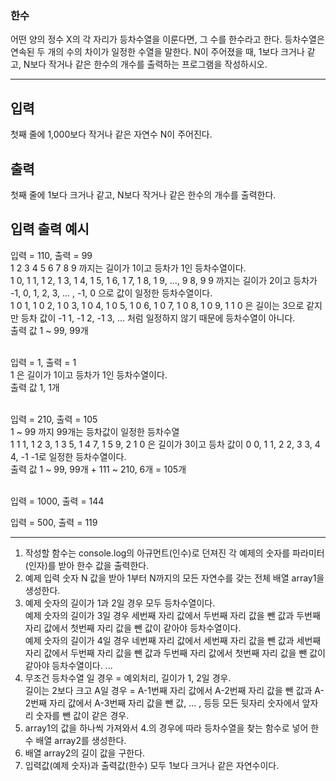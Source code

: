 ### 한수
어떤 양의 정수 X의 각 자리가 등차수열을 이룬다면, 그 수를 한수라고 한다. 등차수열은 연속된 두 개의 수의 차이가 일정한 수열을 말한다. N이 주어졌을 때, 1보다 크거나 같고, N보다 작거나 같은 한수의 개수를 출력하는 프로그램을 작성하시오. 


----

## 입력
첫째 줄에 1,000보다 작거나 같은 자연수 N이 주어진다.

## 출력
첫째 줄에 1보다 크거나 같고, N보다 작거나 같은 한수의 개수를 출력한다.

## 입력 출력 예시

입력 = 110, 출력 = 99 <br />
1 2 3 4 5 6 7 8 9 까지는 길이가 1이고 등차가 1인 등차수열이다.<br />
1 0, 1 1, 1 2, 1 3, 1 4, 1 5, 1 6, 1 7, 1 8, 1 9, ..., 9 8, 9 9 까지는 길이가 2이고 등차가 -1, 0, 1, 2, 3, ... , -1, 0 으로 값이 일정한 등차수열이다.<br />
1 0 1, 1 0 2, 1 0 3, 1 0 4, 1 0 5, 1 0 6, 1 0 7, 1 0 8, 1 0 9, 1 1 0 은 길이는 3으로 같지만 등차 값이 -1 1, -1 2, -1 3, ... 처럼 일정하지 않기 때문에 등차수열이 아니다. <br />
출력 값 1 ~ 99, 99개 <br />
<br />

입력 = 1, 출력 = 1 <br />
1 은 길이가 1이고 등차가 1인 등차수열이다.<br />
출력 값 1, 1개 <br />
<br />

입력 = 210, 출력 = 105 <br />
1 ~ 99 까지 99개는 등차값이 일정한 등차수열<br />
1 1 1, 1 2 3, 1 3 5, 1 4 7, 1 5 9, 2 1 0 은 길이가 3이고 등차 값이 0 0, 1 1, 2 2, 3 3, 4 4, -1 -1로 일정한 등차수열이다.<br />
출력 값 1 ~ 99, 99개 + 111 ~ 210, 6개 = 105개<br />
<br />

입력 = 1000, 출력 = 144 <br />

입력 = 500, 출력 = 119 <br />

---

1. 작성할 함수는 console.log의 아규먼트(인수)로 던져진 각 예제의 숫자를 파라미터(인자)를 받아 한수 값을 출력한다.
2. 예제 입력 숫자 N 값을 받아 1부터 N까지의 모든 자연수를 갖는 전체 배열 array1을 생성한다.
3. 예제 숫자의 길이가 1과 2일 경우 모두 등차수열이다. <br /> 예제 숫자의 길이가 3일 경우 세번째 자리 값에서 두번째 자리 값을 뺀 값과 두번째 자리 값에서 첫번째 자리 값을 뺀 값이 같아야 등차수열이다.<br />예제 숫자의 길이가 4일 경우 네번째 자리 값에서 세번째 자리 값을 뺀 값과 세번째 자리 값에서 두번째 자리 값을 뺀 값과 두번째 자리 값에서 첫번째 자리 값을 뺀 값이 같아야 등차수열이다. ...
4. 무조건 등차수열 일 경우 = 예외처리, 길이가 1, 2일 경우. <br />길이는 2보다 크고 A일 경우 = A-1번째 자리 값에서 A-2번째 자리 값을 뺀 값과 A-2번째 자리 값에서 A-3번째 자리 값을 뺀 값, ... , 등등 모든 뒷자리 숫자에서 앞자리 숫자를 뺀 값이 같은 경우. 
5. array1의 값을 하나씩 가져와서 4.의 경우에 따라 등차수열을 찾는 함수로 넣어 한수 배열 array2를 생성한다.
6. 배열 array2의 길이 값을 구한다.
7. 입력값(예제 숫자)과 출력값(한수) 모두 1보다 크거나 같은 자연수이다.
